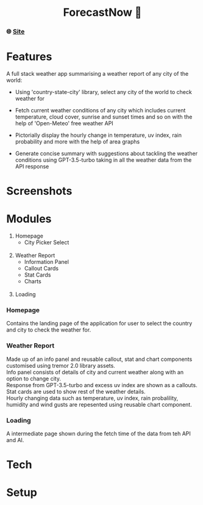 <h1 align="center">ForecastNow 🔆</h1>

### 🌐 [Site](https://forecast-now-silk.vercel.app)

# Features
A full stack weather app summarising a weather report of any city of the world:
  - Using 'country-state-city' library, select any city of the world to check weather for
  
  - Fetch current weather conditions of any city which includes current temperature, cloud cover, sunrise and sunset times and so on with the help of 'Open-Meteo' free weather API
  
  - Pictorially display the hourly change in temperature, uv index, rain probability and more with the help of area graphs
  
  - Generate concise summary with suggestions about tackling the weather conditions using GPT-3.5-turbo taking in all the weather data from the API response

# Screenshots

# Modules
1. Homepage
    - City Picker Select
<br><br>
1. Weather Report
    - Information Panel
    - Callout Cards
    - Stat Cards
    - Charts
<br><br>
1. Loading

### Homepage
Contains the landing page of the application for user to select the country and city to check the weather for.

### Weather Report
Made up of an info panel and reusable callout, stat and chart components customised using tremor 2.0 library assets.<br>
Info panel consists of details of city and current weather along with an option to change city.<br>
Response from GPT-3.5-turbo and excess uv index are shown as a callouts.<br>
Stat cards are used to show rest of the weather details.<br>
Hourly changing data such as temperature, uv index, rain probalility, humidity and wind gusts are repesented using reusable chart component.

### Loading
A intermediate page shown during the fetch time of the data from teh API and AI.

# Tech

# Setup
